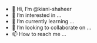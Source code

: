 - 👋 Hi, I’m @kiani-shaheer
- 👀 I’m interested in ...
- 🌱 I’m currently learning ...
- 💞️ I’m looking to collaborate on ...
- 📫 How to reach me ...

<!---
kiani-shaheer/kiani-shaheer is a ✨ special ✨ repository because its `README.md` (this file) appears on your GitHub profile.
You can click the Preview link to take a look at your changes.
--->
